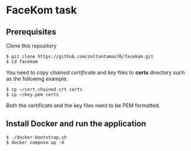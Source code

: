 # FaceKom task

## Prerequisites
Clone this repository
```
$ git clone https://github.com/zoltantamas76/facekom.git
$ cd facekom
```

You need to copy *chained certificate* and *key* files to **certs** directory such as the following example.
```
$ cp ~/cert.chained.crt certs
$ cp ~/key.pem certs
```
Both the certificate and the key files need to be PEM formatted.

## Install Docker and run the application
```
$ ./docker-bootstrap.sh
$ docker compose up -d
```
